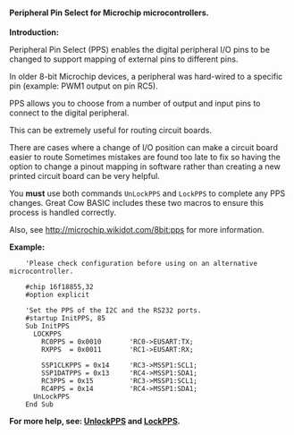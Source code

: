 <div class="section">

<div class="titlepage">

<div>

<div>

#### <span id="peripheral_pin_select_for_microchip_microcontrollers"></span>Peripheral Pin Select for Microchip microcontrollers.

</div>

</div>

</div>

<span class="strong">**Introduction:**</span>

Peripheral Pin Select (PPS) enables the digital peripheral I/O pins to
be changed to support mapping of external pins to different pins.

In older 8-bit Microchip devices, a peripheral was hard-wired to a
specific pin (example: PWM1 output on pin RC5).

PPS allows you to choose from a number of output and input pins to
connect to the digital peripheral.

This can be extremely useful for routing circuit boards.

There are cases where a change of I/O position can make a circuit board
easier to route Sometimes mistakes are found too late to fix so having
the option to change a pinout mapping in software rather than creating a
new printed circuit board can be very helpful.

You <span class="strong">**must**</span> use both commands `UnLockPPS`
and `LockPPS` to complete any PPS changes. Great Cow BASIC includes
these two macros to ensure this process is handled correctly.

Also, see <http://microchip.wikidot.com/8bit:pps> for more information.

<span class="strong">**Example:**</span>

``` screen
    'Please check configuration before using on an alternative microcontroller.

    #chip 16f18855,32
    #option explicit

    'Set the PPS of the I2C and the RS232 ports.
    #startup InitPPS, 85
    Sub InitPPS
      LOCKPPS
        RC0PPS = 0x0010       'RC0->EUSART:TX;
        RXPPS  = 0x0011       'RC1->EUSART:RX;

        SSP1CLKPPS = 0x14     'RC3->MSSP1:SCL1;
        SSP1DATPPS = 0x13     'RC4->MSSP1:SDA1;
        RC3PPS = 0x15         'RC3->MSSP1:SCL1;
        RC4PPS = 0x14         'RC4->MSSP1:SDA1;
      UnLockPPS
    End Sub
```

<span class="strong">**For more help, see:
<a href="unlockpps" class="link" title="UnLockPPS">UnlockPPS</a>
and
<a href="lockpps" class="link" title="LockPPS">LockPPS</a>.**</span>

</div>
